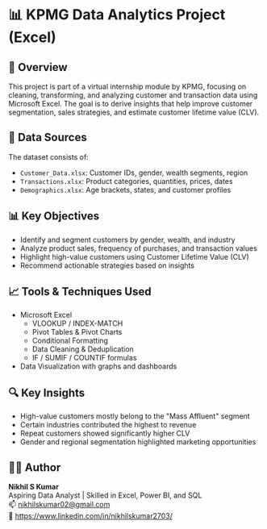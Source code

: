 # 📊 KPMG Data Analytics Project (Excel)

## 🧠 Overview
This project is part of a virtual internship module by KPMG, focusing on cleaning, transforming, and analyzing customer and transaction data using Microsoft Excel. The goal is to derive insights that help improve customer segmentation, sales strategies, and estimate customer lifetime value (CLV).

## 📁 Data Sources
The dataset consists of:
- `Customer_Data.xlsx`: Customer IDs, gender, wealth segments, region
- `Transactions.xlsx`: Product categories, quantities, prices, dates
- `Demographics.xlsx`: Age brackets, states, and customer profiles

## 📊 Key Objectives
- Identify and segment customers by gender, wealth, and industry
- Analyze product sales, frequency of purchases, and transaction values
- Highlight high-value customers using Customer Lifetime Value (CLV)
- Recommend actionable strategies based on insights

## 📈 Tools & Techniques Used
- Microsoft Excel  
  - VLOOKUP / INDEX-MATCH
  - Pivot Tables & Pivot Charts
  - Conditional Formatting
  - Data Cleaning & Deduplication
  - IF / SUMIF / COUNTIF formulas
- Data Visualization with graphs and dashboards

## 🔍 Key Insights
- High-value customers mostly belong to the "Mass Affluent" segment
- Certain industries contributed the highest to revenue
- Repeat customers showed significantly higher CLV
- Gender and regional segmentation highlighted marketing opportunities

## 👨‍💻 Author

**Nikhil S Kumar**  
Aspiring Data Analyst | Skilled in Excel, Power BI, and SQL  
📫 nikhilskumar02@gmail.com  
🔗 https://www.linkedin.com/in/nikhilskumar2703/

